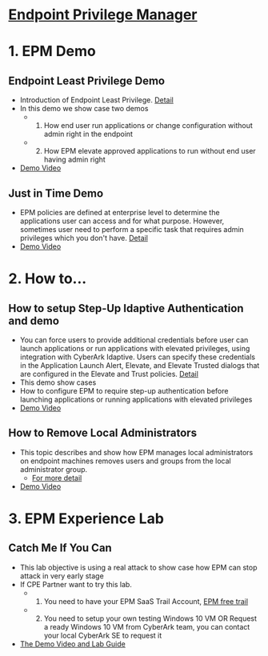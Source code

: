 # [Endpoint Privilege Manager]( https://www.cyberark.com/products/endpoint-privilege-manager/)

# 1. EPM Demo

## Endpoint Least Privilege Demo
- Introduction of Endpoint Least Privilege. [Detail](https://docs.cyberark.com/Product-Doc/OnlineHelp/EPM/Latest/en/Content/Intro/Introduction.htm?Highlight=Least%20Privilege)
- In this demo we show case two demos
  - 1. How end user run applications or change configuration without admin right in the endpoint
  - 2. How EPM elevate approved applications to run without end user having admin right
- [Demo Video](https://cyberark.kiteworks.com/w/A5tbgK4gL4J4Ey01)

## Just in Time Demo
- EPM policies are defined at enterprise level to determine the applications user can access and for what purpose. However, sometimes user need to perform a specific task that requires admin privileges which you don't have. [Detail](https://docs.cyberark.com/Product-Doc/OnlineHelp/EPM/Latest/en/Content/EndUser/AdHocElevationUser.htm?Highlight=just%20in%20time)
- [Demo Video](https://cyberark.kiteworks.com/w/Svb7iCR2yL8E4e6o)

# 2. How to...

## How to setup Step-Up Idaptive Authentication and demo
- You can force users to provide additional credentials before user can launch applications or run applications with elevated privileges, using integration with CyberArk Idaptive. Users can specify these credentials in the Application Launch Alert, Elevate, and Elevate Trusted dialogs that are configured in the Elevate and Trust policies. [Detail](https://docs.cyberark.com/Product-Doc/OnlineHelp/EPM/Latest/en/Content/EPM/Server%20User%20Guide/StepUpAuthentication.htm?Highlight=Step-Up%20Idaptive%20Authentication)
- This demo show cases
- How to configure EPM to require step-up authentication before launching applications or running applications with elevated privileges
- [Demo Video](https://cyberark.kiteworks.com/w/deF7hn22GjJ187qY)

## How to Remove Local Administrators
- This topic describes and show how EPM manages local administrators on endpoint machines removes users and groups from the local administrator group.
  - [For more detail](https://docs.cyberark.com/Product-Doc/OnlineHelp/EPM/Latest/en/Content/EPM/Server%20User%20Guide/ManageLocalAdministrators.htm?Highlight=Least%20Privilege)
- [Demo Video](https://cyberark.kiteworks.com/w/CFVOibiejoOIjVLW)

# 3. EPM Experience Lab

## Catch Me If You Can
- This lab objective is using a real attack to show case how EPM can stop attack in very early stage
- If CPE Partner want to try this lab.
  - 1. You need to have your EPM SaaS Trail Account, [EPM free trail](https://www.cyberark.com/try-buy/endpoint-privilege-manager/)
  - 2. You need to setup your own testing Windows 10 VM OR Request a ready Windows 10 VM from CyberArk team, you can contact your local CyberArk SE to request it
- [The Demo Video and Lab Guide](https://cyberark.kiteworks.com/w/5doGzcmFSx39chJ2)

